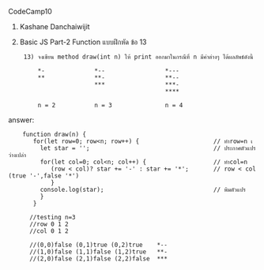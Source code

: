 CodeCamp10  
1. Kashane Danchaiwijit  
2. Basic JS Part-2 Function แบบฝึกหัด  ข้อ 13

        13) จงเขียน method draw(int n) ให้ print ออกมาในกรณีที่ n มีค่าต่างๆ ได้ผลลัพธ์ดังนี้

            *-              *--                 *---
            **              **-                 **--
                            ***                 ***-
                                                ****
            
            n = 2           n = 3               n = 4

answer:
   
        function draw(n) {
           for(let row=0; row<n; row++) {                     // ทำrow=n เ
             let star = '';                                   // ประกาศตัวแปรว่างเปล่า
             for(let col=0; col<n; col++) {                   // ทำcol=n 
                (row < col)? star += '-' : star += '*';       // row < col (true '-',false '*')
                }
             console.log(star);                               // พิมตัวแปร
             }
           }

          //testing n=3
          //row 0 1 2
          //col 0 1 2

          //(0,0)false (0,1)true (0,2)true    *--
          //(1,0)false (1,1)false (1,2)true   **-
          //(2,0)false (2,1)false (2,2)false  ***
